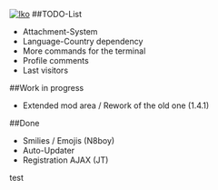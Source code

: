 [![Iko](https://raw.githubusercontent.com/IkoBulletin/Iko/master/public/img/iko_logo.png "Iko")](http://iko.im "Iko")
##TODO-List
* Attachment-System
* Language-Country dependency
* More commands for the terminal
* Profile comments
* Last visitors


##Work in progress
* Extended mod area / Rework of the old one (1.4.1)

##Done
* Smilies / Emojis (N8boy)
* Auto-Updater
* Registration AJAX (JT)


test
